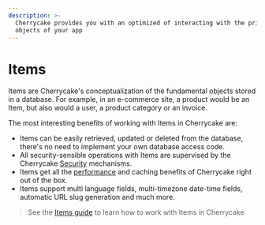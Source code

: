 ```yaml
---
description: >-
  Cherrycake provides you with an optimized of interacting with the primordial
  objects of your app
---
```


# Items

Items are Cherrycake's conceptualization of the fundamental objects stored in a database. For example, in an e-commerce site, a product would be an Item, but also would a user, a product category or an invoice.

The most interesting benefits of working with Items in Cherrycake are:

* Items can be easily retrieved, updated or deleted from the database, there's no need to implement your own database access code.
* All security-sensible operations with Items are supervised by the Cherrycake [Security](security.md) mechanisms.
* Items get all the [performance](performance.md) and caching benefits of Cherrycake right out of the box.
* Items support multi language fields, multi-timezone date-time fields, automatic URL slug generation and much more.

> See the [Items guide](../guide/items-guide/) to learn how to work with Items in Cherrycake



